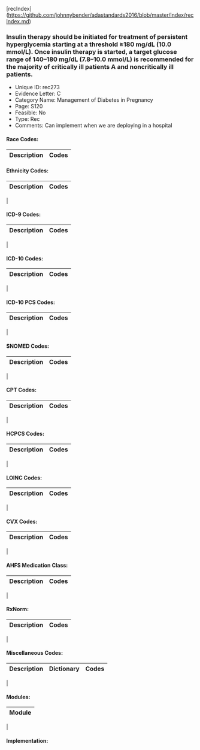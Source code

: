 [recIndex] (https://github.com/johnnybender/adastandards2016/blob/master/index/recIndex.md)

### **Insulin therapy should be initiated for treatment of persistent hyperglycemia starting at a threshold ≥180 mg/dL (10.0 mmol/L). Once insulin therapy is started, a target glucose range of 140–180 mg/dL (7.8–10.0 mmol/L) is recommended for the majority of critically ill patients A and noncritically ill patients.**
* Unique ID: rec273
* Evidence Letter: C
* Category Name: Management of Diabetes in Pregnancy
* Page: S120
* Feasible: No
* Type: Rec
* Comments: Can implement when we are deploying in a hospital  

#### Race Codes:

Description | Codes
----------- | -----


#### Ethnicity Codes:

Description | Codes
----------- | -----
|

#### ICD-9 Codes:

Description | Codes
----------- | -----
|

#### ICD-10 Codes:

Description | Codes
----------- | -----
|

#### ICD-10 PCS Codes:

Description | Codes
----------- | -----
|

#### SNOMED Codes:

Description | Codes
----------- | -----
|

#### CPT Codes:

Description | Codes
----------- | -----
|

#### HCPCS Codes:

Description | Codes
----------- | -----
|

#### LOINC Codes:

Description | Codes
----------- | -----
|

#### CVX Codes:

Description | Codes
----------- | -----
|

#### AHFS Medication Class:

Description | Codes
----------- | -----
|

#### RxNorm:

Description | Codes
----------- | -----
|

#### Miscellaneous Codes:

Description | Dictionary | Codes
----------- | ---------- | -----
|

#### Modules:

Module |
------ |
|

#### Implementation:
